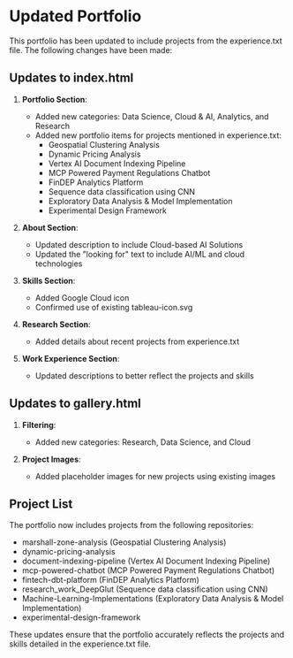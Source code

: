 # Updated Portfolio

This portfolio has been updated to include projects from the experience.txt file. The following changes have been made:

## Updates to index.html

1. **Portfolio Section**:
   - Added new categories: Data Science, Cloud & AI, Analytics, and Research
   - Added new portfolio items for projects mentioned in experience.txt:
     - Geospatial Clustering Analysis
     - Dynamic Pricing Analysis
     - Vertex AI Document Indexing Pipeline
     - MCP Powered Payment Regulations Chatbot
     - FinDEP Analytics Platform
     - Sequence data classification using CNN
     - Exploratory Data Analysis & Model Implementation
     - Experimental Design Framework

2. **About Section**:
   - Updated description to include Cloud-based AI Solutions
   - Updated the "looking for" text to include AI/ML and cloud technologies

3. **Skills Section**:
   - Added Google Cloud icon
   - Confirmed use of existing tableau-icon.svg

4. **Research Section**:
   - Added details about recent projects from experience.txt

5. **Work Experience Section**:
   - Updated descriptions to better reflect the projects and skills

## Updates to gallery.html

1. **Filtering**:
   - Added new categories: Research, Data Science, and Cloud

2. **Project Images**:
   - Added placeholder images for new projects using existing images

## Project List

The portfolio now includes projects from the following repositories:
- marshall-zone-analysis (Geospatial Clustering Analysis)
- dynamic-pricing-analysis
- document-indexing-pipeline (Vertex AI Document Indexing Pipeline)
- mcp-powered-chatbot (MCP Powered Payment Regulations Chatbot)
- fintech-dbt-platform (FinDEP Analytics Platform)
- research_work_DeepGlut (Sequence data classification using CNN)
- Machine-Learning-Implementations (Exploratory Data Analysis & Model Implementation)
- experimental-design-framework

These updates ensure that the portfolio accurately reflects the projects and skills detailed in the experience.txt file.